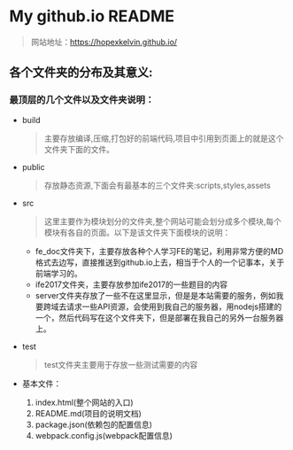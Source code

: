 # My github.io README  

> 网站地址：https://hopexkelvin.github.io/

## 各个文件夹的分布及其意义:  

### 最顶层的几个文件以及文件夹说明：

- build
  >主要存放编译,压缩,打包好的前端代码,项目中引用到页面上的就是这个文件夹下面的文件。

- public
  > 存放静态资源,下面会有最基本的三个文件夹:scripts,styles,assets

- src
  > 这里主要作为模块划分的文件夹,整个网站可能会划分成多个模块,每个模块有各自的页面。以下是该文件夹下面模块的说明：
    - fe_doc文件夹下，主要存放各种个人学习FE的笔记，利用非常方便的MD格式去边写，直接推送到github.io上去，相当于个人的一个记事本，关于前端学习的。  
    - ife2017文件夹，主要存放参加ife2017的一些题目的内容  
    - server文件夹存放了一些不在这里显示，但是是本站需要的服务，例如我要跨域去请求一些API资源，会使用到我自己的服务器，用nodejs搭建的一个，然后代码写在这个文件夹下，但是部署在我自己的另外一台服务器上。

- test
  > test文件夹主要用于存放一些测试需要的内容

- 基本文件：
  > 
    1. index.html(整个网站的入口)
    2. README.md(项目的说明文档)
    3. package.json(依赖包的配置信息)
    4. webpack.config.js(webpack配置信息)
